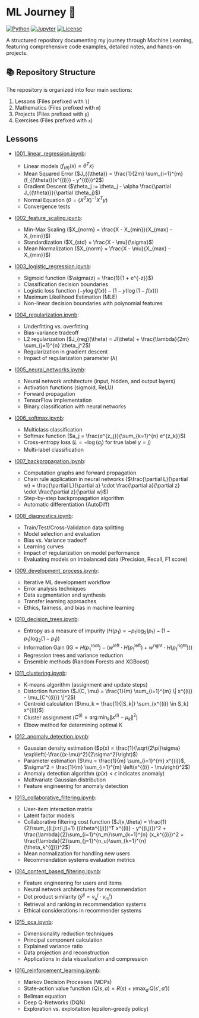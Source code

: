 # ML Journey 🤖

[![Python](https://img.shields.io/badge/Python-3.11-blue.svg)](https://www.python.org/)
[![Jupyter](https://img.shields.io/badge/Jupyter-Notebook-orange.svg)](https://jupyter.org/)
[![License](https://img.shields.io/badge/License-MIT-green.svg)](LICENSE)

A structured repository documenting my journey through Machine Learning, featuring comprehensive code examples, detailed notes, and hands-on projects.

## 📚 Repository Structure

The repository is organized into four main sections:

1. Lessons (Files prefixed with `l`)
2. Mathematics (Files prefixed with `m`)
3. Projects (Files prefixed with `p`)
4. Exercises (Files prefixed with `x`)

## Lessons

- [l001_linear_regression.ipynb](l001_linear_regression.ipynb):

  - Linear models ($f_{(\theta)}(x) = \theta^T x$)
  - Mean Squared Error ($J_{(\theta)} = \frac{1}{2m} \sum_{i=1}^{m}(f_{(\theta)}(x^{(i)}) - y^{(i)})^2$)
  - Gradient Descent ($\theta_j := \theta_j - \alpha \frac{\partial J_{(\theta)}}{\partial \theta_j}$)
  - Normal Equation ($\theta = (X^TX)^{-1}X^Ty$)
  - Convergence tests

- [l002_feature_scaling.ipynb](l002_feature_scaling.ipynb):

  - Min-Max Scaling ($X_{norm} = \frac{X - X_{min}}{X_{max} - X_{min}}$)
  - Standardization ($X_{std} = \frac{X - \mu}{\sigma}$)
  - Mean Normalization ($X_{norm} = \frac{X - \mu}{X_{max} - X_{min}}$)

- [l003_logistic_regression.ipynb](l003_logistic_regression.ipynb):

  - Sigmoid function ($\sigma(z) = \frac{1}{1 + e^{-z}}$)
  - Classification decision boundaries
  - Logistic loss function ($-y \log(f(x)) - (1-y) \log(1-f(x))$)
  - Maximum Likelihood Estimation (MLE)
  - Non-linear decision boundaries with polynomial features

- [l004_regularization.ipynb](l004_regularization.ipynb):

  - Underfitting vs. overfitting
  - Bias-variance tradeoff
  - L2 regularization ($J_{reg}(\theta) = J(\theta) + \frac{\lambda}{2m} \sum_{j=1}^{n} \theta_j^2$)
  - Regularization in gradient descent
  - Impact of regularization parameter ($\lambda$)

- [l005_neural_networks.ipynb](l005_neural_networks.ipynb):

  - Neural network architecture (input, hidden, and output layers)
  - Activation functions (sigmoid, ReLU)
  - Forward propagation
  - TensorFlow implementation
  - Binary classification with neural networks

- [l006_softmax.ipynb](l006_softmax.ipynb):

  - Multiclass classification
  - Softmax function ($a_j = \frac{e^{z_j}}{\sum_{k=1}^{n} e^{z_k}}$)
  - Cross-entropy loss ($L = -\log(a_j)$ for true label $y = j$)
  - Multi-label classification

- [l007_backpropagation.ipynb](l007_backpropagation.ipynb):

  - Computation graphs and forward propagation
  - Chain rule application in neural networks ($\frac{\partial L}{\partial w} = \frac{\partial L}{\partial a} \cdot \frac{\partial a}{\partial z} \cdot \frac{\partial z}{\partial w}$)
  - Step-by-step backpropagation algorithm
  - Automatic differentiation (AutoDiff)

- [l008_diagnostics.ipynb](l008_diagnostics.ipynb):

  - Train/Test/Cross-Validation data splitting
  - Model selection and evaluation
  - Bias vs. Variance tradeoff
  - Learning curves
  - Impact of regularization on model performance
  - Evaluating models on imbalanced data (Precision, Recall, F1 score)

- [l009_development_process.ipynb](l009_development_process.ipynb):

  - Iterative ML development workflow
  - Error analysis techniques
  - Data augmentation and synthesis
  - Transfer learning approaches
  - Ethics, fairness, and bias in machine learning

- [l010_decision_trees.ipynb](l010_decision_trees.ipynb):

  - Entropy as a measure of impurity ($H(p_1) = -p_1 \log_2(p_1) - (1-p_1) \log_2(1-p_1)$)
  - Information Gain ($\text{IG} = H(p_1^{\text{root}}) - (w^{\text{left}} \cdot H(p_1^{\text{left}}) + w^{\text{right}} \cdot H(p_1^{\text{right}}))$)
  - Regression trees and variance reduction
  - Ensemble methods (Random Forests and XGBoost)

- [l011_clustering.ipynb](l011_clustering.ipynb):

  - K-means algorithm (assignment and update steps)
  - Distortion function ($J(C, \mu) = \frac{1}{m} \sum_{i=1}^{m} \| x^{(i)} - \mu_{C^{(i)}} \|^2$)
  - Centroid calculation ($\mu_k = \frac{1}{|S_k|} \sum_{x^{(i)} \in S_k} x^{(i)}$)
  - Cluster assignment ($C^{(i)} = \arg\min_{k} \| x^{(i)} - \mu_k \|^2$)
  - Elbow method for determining optimal K

- [l012_anomaly_detection.ipynb](l012_anomaly_detection.ipynb):

  - Gaussian density estimation ($p(x) = \frac{1}{\sqrt{2\pi}\sigma} \exp\left(-\frac{(x-\mu)^2}{2\sigma^2}\right)$)
  - Parameter estimation ($\mu = \frac{1}{m} \sum_{i=1}^{m} x^{(i)}$, $\sigma^2 = \frac{1}{m} \sum_{i=1}^{m} \left(x^{(i)} - \mu\right)^2$)
  - Anomaly detection algorithm ($p(x) < \epsilon$ indicates anomaly)
  - Multivariate Gaussian distribution
  - Feature engineering for anomaly detection

- [l013_collaborative_filtering.ipynb](l013_collaborative_filtering.ipynb):

  - User-item interaction matrix
  - Latent factor models
  - Collaborative filtering cost function ($J(x,\theta) = \frac{1}{2}\sum_{(i,j):r(i,j)=1} ((\theta^{(j)})^T x^{(i)} - y^{(i,j)})^2 + \frac{\lambda}{2}\sum_{i=1}^{n_m}\sum_{k=1}^{n} (x_k^{(i)})^2 + \frac{\lambda}{2}\sum_{j=1}^{n_u}\sum_{k=1}^{n} (\theta_k^{(j)})^2$)
  - Mean normalization for handling new users
  - Recommendation systems evaluation metrics

- [l014_content_based_filtering.ipynb](l014_content_based_filtering.ipynb):

  - Feature engineering for users and items
  - Neural network architectures for recommendation
  - Dot product similarity ($\hat{y}^{ij} = v_u^j \cdot v_m^i$)
  - Retrieval and ranking in recommendation systems
  - Ethical considerations in recommender systems

- [l015_pca.ipynb](l015_pca.ipynb):

  - Dimensionality reduction techniques
  - Principal component calculation
  - Explained variance ratio
  - Data projection and reconstruction
  - Applications in data visualization and compression

- [l016_reinforcement_learning.ipynb](l016_reinforcement_learning.ipynb):

  - Markov Decision Processes (MDPs)
  - State-action value function ($Q(s, a) = R(s) + \gamma \max_{a'} Q(s', a')$)
  - Bellman equation
  - Deep Q-Networks (DQN)
  - Exploration vs. exploitation (epsilon-greedy policy)
